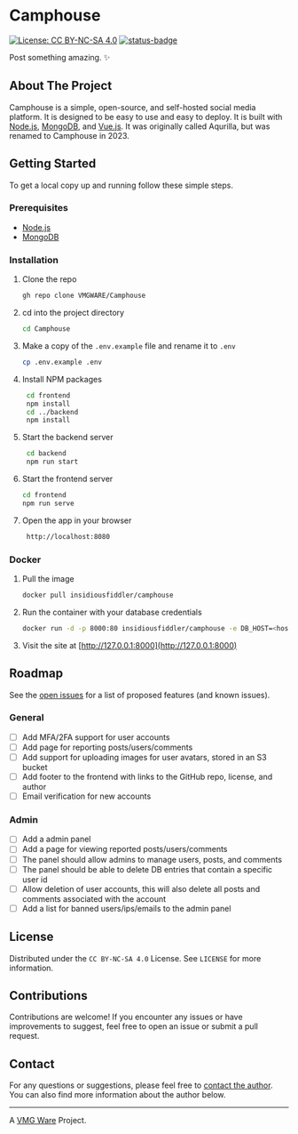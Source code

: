 # Camphouse

[![License: CC BY-NC-SA 4.0][license-shield]][license-url]
[![status-badge](https://woodpecker.vahngomes.dev/api/badges/VMGWARE/Camphouse/status.svg)](https://woodpecker.vahngomes.dev/VMGWARE/Camphouse)

Post something amazing. ✨

## About The Project

Camphouse is a simple, open-source, and self-hosted social media platform. It is designed to be easy to use and easy to deploy. It is built with [Node.js](https://nodejs.org/en/), [MongoDB](https://www.mongodb.com/), and [Vue.js](https://vuejs.org/). It was originally called Aqurilla, but was renamed to Camphouse in 2023.

## Getting Started

To get a local copy up and running follow these simple steps.

### Prerequisites

- [Node.js](https://nodejs.org/en/)
- [MongoDB](https://www.mongodb.com/)

### Installation

1. Clone the repo

   ```sh
   gh repo clone VMGWARE/Camphouse
   ```

2. cd into the project directory

   ```sh
   cd Camphouse
   ```

3. Make a copy of the `.env.example` file and rename it to `.env`

   ```sh
   cp .env.example .env
   ```

4. Install NPM packages

   ```sh
    cd frontend
    npm install
    cd ../backend
    npm install
   ```

5. Start the backend server

   ```sh
    cd backend
    npm run start
   ```

6. Start the frontend server

   ```sh
   cd frontend
   npm run serve
   ```

7. Open the app in your browser

   ```sh
    http://localhost:8080
   ```

### Docker

1. Pull the image

   ```sh
   docker pull insidiousfiddler/camphouse
   ```

2. Run the container with your database credentials

   ```sh
   docker run -d -p 8000:80 insidiousfiddler/camphouse -e DB_HOST=<host> -e DB_PORT=<port> -e DB_NAME=<database> -e DB_USER=<username> -e DB_PASS=<password> -e SESSION_SECRET=<secret> -e JWT_SECRET=<secret>
   ```

3. Visit the site at [http://127.0.0.1:8000](http://127.0.0.1:8000)

## Roadmap

See the [open issues](https://github.com/VMGWARE/Camphouse/issues) for a list of proposed features (and known issues).

### General

- [ ] Add MFA/2FA support for user accounts
- [ ] Add page for reporting posts/users/comments
- [ ] Add support for uploading images for user avatars, stored in an S3 bucket
- [ ] Add footer to the frontend with links to the GitHub repo, license, and author
- [ ] Email verification for new accounts

### Admin

- [ ] Add a admin panel
- [ ] Add a page for viewing reported posts/users/comments
- [ ] The panel should allow admins to manage users, posts, and comments
- [ ] The panel should be able to delete DB entries that contain a specific user id
- [ ] Allow deletion of user accounts, this will also delete all posts and comments associated with the account
- [ ] Add a list for banned users/ips/emails to the admin panel

## License

Distributed under the `CC BY-NC-SA 4.0` License. See `LICENSE` for more information.

## Contributions

Contributions are welcome! If you encounter any issues or have improvements to suggest, feel free to open an issue or submit a pull request.

## Contact

For any questions or suggestions, please feel free to [contact the author](mailto:developers@vmgware.dev). You can also find more information about the author below.

---

A [VMG Ware](https://github.com/VMGWARE) Project.

[license-shield]: https://img.shields.io/badge/License-CC_BY--NC--SA_4.0-lightgrey.svg
[license-url]: https://creativecommons.org/licenses/by-nc-sa/4.0/
